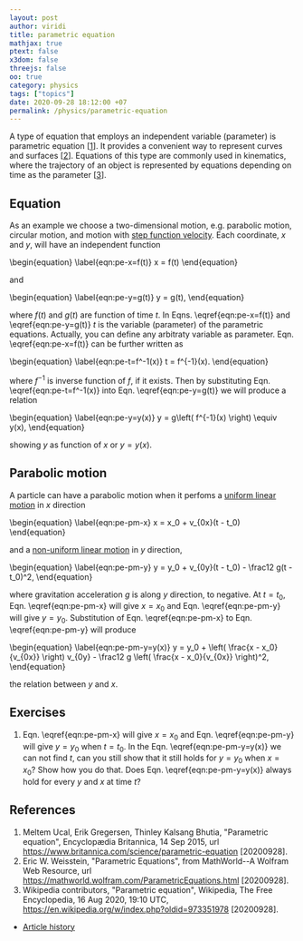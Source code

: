 ```yaml
---
layout: post
author: viridi
title: parametric equation
mathjax: true
ptext: false
x3dom: false
threejs: false
oo: true
category: physics
tags: ["topics"]
date: 2020-09-28 18:12:00 +07
permalink: /physics/parametric-equation
---
```

A type of equation that employs an independent variable (parameter) is parametric equation [[1](#ref1)]. It provides a convenient way to represent curves and surfaces [[2](#ref2)]. Equations of this type are commonly used in kinematics, where the trajectory of an object is represented by equations depending on time as the parameter [[3](#ref3)].


## Equation
As an example we choose a two-dimensional motion, e.g. parabolic motion, circular motion, and motion with [step function velocity](step-function-velocity). Each coordinate, $x$ and $y$, will have an independent function

\begin{equation}
\label{eqn:pe-x=f(t)}
x = f(t)
\end{equation}

and

\begin{equation}
\label{eqn:pe-y=g(t)}
y = g(t),
\end{equation}

where $f(t)$ and $g(t)$ are function of time $t$. In Eqns. \eqref{eqn:pe-x=f(t)} and \eqref{eqn:pe-y=g(t)} $t$ is the variable (parameter) of the parametric equations. Actually, you can define any arbitraty variable as parameter. Eqn. \eqref{eqn:pe-x=f(t)} can be further written as

\begin{equation}
\label{eqn:pe-t=f^-1(x)}
t = f^{-1}(x).
\end{equation}

where $f^{-1}$ is inverse function of $f$, if it exists.  Then by substituting Eqn. \eqref{eqn:pe-t=f^-1(x)} into Eqn. \eqref{eqn:pe-y=g(t)} we will produce a relation

\begin{equation}
\label{eqn:pe-y=y(x)}
y = g\left( f^{-1}(x) \right) \equiv y(x),
\end{equation}

showing $y$ as function of $x$ or $y = y(x)$.


## Parabolic motion
A particle can have a parabolic motion when it perfoms a [uniform linear motion](uniform-linear-motion) in $x$ direction 

\begin{equation}
\label{eqn:pe-pm-x}
x = x_0 + v_{0x}(t - t_0)
\end{equation}

and a [non-uniform linear motion](non-uniform-linear-motion) in $y$ direction,

\begin{equation}
\label{eqn:pe-pm-y}
y = y_0 + v_{0y}(t - t_0) - \frac12 g(t - t_0)^2,
\end{equation}

where gravitation acceleration $g$ is along $y$ direction, to negative. At $t = t_0$, Eqn. \eqref{eqn:pe-pm-x} will give $x = x_0$ and Eqn. \eqref{eqn:pe-pm-y} will give $y = y_0$. Substitution of Eqn. \eqref{eqn:pe-pm-x} to Eqn. \eqref{eqn:pe-pm-y} will produce

\begin{equation}
\label{eqn:pe-pm-y=y(x)}
y = y_0 + \left( \frac{x - x_0}{v_{0x}} \right) v_{0y} - \frac12 g \left( \frac{x - x_0}{v_{0x}} \right)^2,
\end{equation}

the relation between $y$ and $x$.


## Exercises
1. Eqn. \eqref{eqn:pe-pm-x} will give $x = x_0$ and Eqn. \eqref{eqn:pe-pm-y} will give $y = y_0$ when $t = t_0$. In the Eqn. \eqref{eqn:pe-pm-y=y(x)} we can not find $t$, can you still show that it still holds for $y = y_0$ when $x = x_0$? Show how you do that. Does Eqn. \eqref{eqn:pe-pm-y=y(x)} always hold for every $y$ and $x$ at time $t$? 


## References
1. <a name="ref1"></a>Meltem Ucal, Erik Gregersen, Thinley Kalsang Bhutia, "Parametric equation", Encyclopædia Britannica, 14 Sep 2015, url <https://www.britannica.com/science/parametric-equation> [20200928].
2. <a name="ref2"></a>Eric W. Weisstein, "Parametric Equations", from MathWorld--A Wolfram Web Resource, url <https://mathworld.wolfram.com/ParametricEquations.html> [20200928].
3. <a name="ref3"></a>Wikipedia contributors, "Parametric equation", Wikipedia, The Free Encyclopedia, 16 Aug 2020, 19:10 UTC, <https://en.wikipedia.org/w/index.php?oldid=973351978> [20200928].

+ [Article history](https://github.com/butiran/butiran.github.io/commits/master/_posts/phys/2020-09-28-parametric-equation.md)
